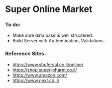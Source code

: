 # Super Online Market


### To do:
- Make sure data base is well structered.
- Build Server with Authentication, Validations... 



### Reference Sites:
- https://www.shufersal.co.il/online/
- https://shop.super-pharm.co.il/
- https://www.amazon.com/
- https://www.next.co.il/